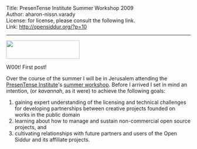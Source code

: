 <html>
<head></head>
<body>
Title: PresenTense Institute Summer Workshop 2009<br />
Author: aharon-nissn.varady<br />
License: for license, please consult the following link.<br />
Link: <a href="http://opensiddur.org/?p=10">http://opensiddur.org/?p=10</a>
<p />
<hr />

<a href="https://opensiddur.org/wp-content/uploads/2009/06/IgnitedbyPT-small.png"><img src="https://opensiddur.org/wp-content/uploads/2009/06/IgnitedbyPT-small.png" alt="" title="IgnitedbyPT-small" width="200" height="50" class="alignleft size-full wp-image-2551" /></a>

W00t! First post!

Over the course of the summer I will be in Jerusalem attending the <a href="http://www.presentense.org/">PresenTense Institute</a>'s <a href="http://web.archive.org/web/20160331171421/http://presentense.org/institute/about">summer workshop</a>. Before I arrived I set in mind an intention, (or <em>kavannah</em>, as it were) to achieve the following goals:

<ol>
    <li>gaining expert understanding of the licensing and technical challenges for developing partnerships between creative projects founded on works in the public domain</li>
    <li> learning about how to manage and sustain non-commercial open source projects, and</li>
    <li>cultivating relationships with future partners and users of the Open Siddur and its affiliate projects.</li>
</ol>
</body>
</html>